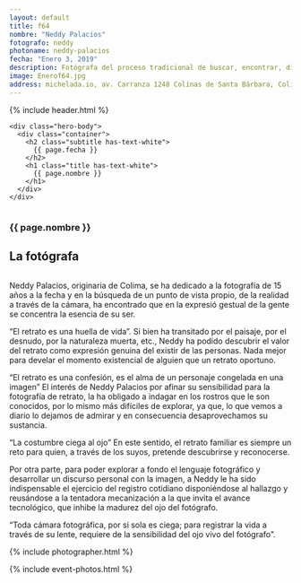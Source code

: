```yaml
---
layout: default
title: f64
nombre: "Neddy Palacios"
fotografo: neddy
photoname: neddy-palacios
fecha: "Enero 3, 2019"
description: Fotógrafa del proceso tradicional de buscar, encontrar, disparar, descubrir, revelar y develar.
image: Enerof64.jpg
address: michelada.io, av. Carranza 1248 Colinas de Santa Bárbara, Colima.
---
```

<div class="parallax-container">
  <section class="hero is-large has-text-centered parallax intro intro-neddy">
    {% include header.html %}
  
    <div class="hero-body">
      <div class="container">
        <h2 class="subtitle has-text-white">
          {{ page.fecha }}
        </h2>
        <h1 class="title has-text-white">
          {{ page.nombre }}
        </h1>
      </div>
    </div>
  </section>

  <section id="f64" class="hero is-white f64">
    <div class="hero-body">
      <div class="columns">
        <div class="column">
          <div class="column is-three-fifths">
            <h3>{{ page.nombre }}</h3>
            <h1>La fotógrafa</h1>
          </div>
          <div class="column is-three-fifths">
            <p>
            Neddy Palacios, originaria de Colima, se ha dedicado a la fotografía de 15 años a la fecha y en la búsqueda de un punto de vista propio, de la realidad a través de la cámara, ha encontrado que en la expresió gestual de la gente se concentra la esencia de su ser.
            </p>
            <p>
            “El retrato es una huella de vida”.
            Si bien ha transitado por el paisaje, por el desnudo, por la naturaleza muerta, etc., Neddy ha podido descubrir el valor del retrato como expresión genuina del existir de las personas. Nada mejor para develar el momento existencial de alguien que un retrato oportuno.
            </p>
            <p>
            “El retrato es una confesión, es el alma de un personaje congelada en una imagen”
            El interés de Neddy Palacios por afinar su sensibilidad para la fotografía de retrato, la ha obligado a indagar en los rostros que le son conocidos, por lo mismo más difíciles de explorar, ya que, lo que vemos a diario lo dejamos de admirar y en consecuencia desaprovechamos su sustancia.
            </p>
            <p>
            “La costumbre ciega al ojo”
            En este sentido, el retrato familiar es siempre un reto para quien, a través de los suyos, pretende descubrirse y reconocerse.
            </p>
            <p>
            Por otra parte, para poder explorar a fondo el lenguaje fotográfico y desarrollar un discurso personal con la imagen, a Neddy le ha sido indispensable el ejercicio del registro cotidiano disponiéndose al hallazgo y reusándose a la tentadora mecanización a la que invita el avance tecnológico, que inhibe la madurez del ojo del fotógrafo.
            </p>
            <p>
            “Toda cámara fotográfica, por si sola es ciega; para registrar la vida a través de su lente, requiere de la sensibilidad del ojo vivo del fotógrafo”.
            </p>
          </div>
        </div>
      </div>
    </div>
  </section>
  
  <section class="hero is-white event">
    <div class="hero-body">
      <a name="eventos"></a>
      {% include photographer.html %}
    </div>
  </section>
  
  {% include event-photos.html %}
</div>